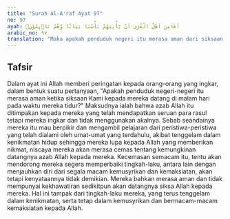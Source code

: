```yaml
---
title: "Surah Al-A'raf Ayat 97"
no: 97
ayah: اَفَاَمِنَ اَهْلُ الْقُرٰٓى اَنْ يَّأْتِيَهُمْ بَأْسُنَا بَيَاتًا وَّهُمْ نَاۤىِٕمُوْنَۗ
arabic_no: ٩٧
translation: "Maka apakah penduduk negeri itu merasa aman dari siksaan Kami yang datang malam hari ketika mereka sedang tidur?"
---
```


## Tafsir

Dalam ayat ini Allah memberi peringatan kepada orang-orang yang ingkar, dalam bentuk suatu pertanyaan, "Apakah penduduk negeri-negeri itu merasa aman ketika siksaan Kami kepada mereka datang di malam hari pada waktu mereka tidur?" Maksudnya ialah bahwa azab Allah itu ditimpakan kepada mereka yang telah mendapatkan seruan para rasul tetapi mereka ingkar dan tidak menggunakan akalnya. Sebab seandainya mereka itu mau berpikir dan mengambil pelajaran dari peristiwa-peristiwa yang telah dialami oleh umat-umat yang terdahulu, akibat tenggelam dalam kenikmatan hidup sehingga mereka lupa kepada Allah yang memberikan nikmat, niscaya mereka akan merasa cemas tentang kemungkinan datangnya azab Allah kepada mereka. Kecemasan semacam itu, tentu akan mendorong mereka segera memperbaiki tingkah-laku, antara lain dengan menjauhkan diri dari segala macam kemusyrikan dan kemaksiatan, akan tetapi kenyataannya tidak demikian. Mereka bahkan merasa aman dan tidak mempunyai kekhawatiran sedikitpun akan datangnya siksa Allah kepada mereka. Hal ini tampak dari tingkah-laku mereka, yang terus tenggelam dalam kenikmatan, serta tetap dalam kemusyrikan dan bermacam-macam kemaksiatan kepada Allah.